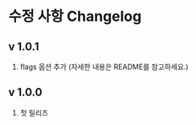 수정 사항 Changelog
==================
v 1.0.1
-------
1. flags 옵션 추가 (자세한 내용은 README를 참고하세요.)

v 1.0.0
-------
1. 첫 릴리즈
